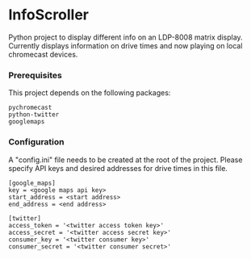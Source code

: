 # InfoScroller

Python project to display different info on an LDP-8008 matrix display. Currently displays information on drive times and now playing on local chromecast devices.

### Prerequisites

This project depends on the following packages:

```
pychromecast
python-twitter
googlemaps
```


### Configuration

A "config.ini" file needs to be created at the root of the project. Please specify API keys and desired addresses for drive times in this file.

```
[google_maps]
key = <google maps api key>
start_address = <start address>
end_address = <end address>

[twitter]
access_token = '<twitter access token key>'
access_secret = '<twitter access secret key>'
consumer_key = '<twitter consumer key>'
consumer_secret = '<twitter consumer secret>'
```
